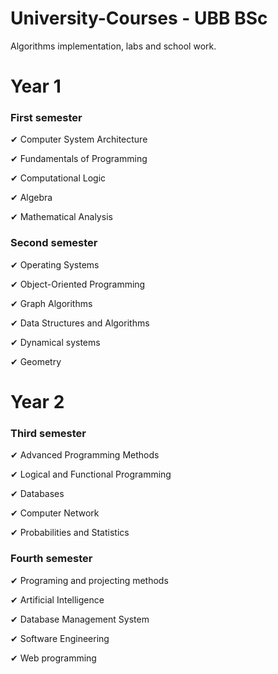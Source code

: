 # University-Courses - UBB BSc
Algorithms implementation, labs and school work.

<h1> Year 1 </h1>

<h3> First semester </h3>

<p>✔ Computer System Architecture</p>
<p>✔ Fundamentals of Programming</p>
<p>✔ Computational Logic</p>
<p>✔ Algebra</p>
<p>✔ Mathematical Analysis</p>

<h3> Second semester  </h3>

<p>✔ Operating Systems</p>
<p>✔ Object-Oriented Programming</p>
<p>✔ Graph Algorithms</p>
<p>✔ Data Structures and Algorithms</p>
<p>✔ Dynamical systems </p>
<p>✔ Geometry</p>

<h1> Year 2 </h1>

<h3> Third semester  </h3>

<p>✔ Advanced Programming Methods</p>
<p>✔ Logical and Functional Programming</p>
<p>✔ Databases</p>
<p>✔ Computer Network</p>
<p>✔ Probabilities and Statistics</p>

<h3> Fourth semester </h3>

<p>✔ Programing and projecting methods</p>
<p>✔ Artificial Intelligence</p>
<p>✔ Database Management System</p>
<p>✔ Software Engineering</p>
<p>✔ Web programming</p>
